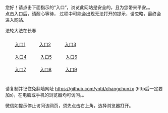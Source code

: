 您好！请点击下面指示的“入口”，浏览此网站是安全的，且为您带来平安。。 <br/>
点击入口后，请耐心等待， 过程中可能会出现无法打开的提示，请忽略，最终会进入网站. </br>

法轮大法在长春<br/>
<div style="padding:10px"><a style="margin:20px" target="_blank" href="https://d15w6dm5hfxdec.cloudfront.net/2Qpsp?udswoqx" id="ccLink1" rel="nofollow">入口1</a> <a target="_blank" style="margin:20px" href="https://d2hjgesq8jlze1.cloudfront.net/2Qpsp?gcmpjbn" id="ccLink2" rel="nofollow">入口2</a> <a style="margin:20px" target="_blank" href="https://d2g4kxmm8ib91t.cloudfront.net/2Qpsp?twilq" id="ccLink3" rel="nofollow">入口3</a></div>

<div style="padding:10px" ><a style="margin:20px" target="_blank" href="https://d15w6dm5hfxdec.cloudfront.net/2Qpsp?udswoqx" id="ccLink4" rel="nofollow">入口4</a> <a style="margin:20px" href="https://d2hjgesq8jlze1.cloudfront.net/2Qpsp?gcmpjbn" target="_blank" id="ccLink5" rel="nofollow">入口5</a> <a style="margin:20px" href="https://d2g4kxmm8ib91t.cloudfront.net/2Qpsp?twilq" target="_blank" id="ccLink6" rel="nofollow">入口6</a></div>

<div style="padding:10px"><a style="margin:20px" target="_blank" href="https://d15w6dm5hfxdec.cloudfront.net/2Qpsp?udswoqx" id="ccLink7" rel="nofollow">入口7</a> <a style="margin:20px" href="https://d2hjgesq8jlze1.cloudfront.net/2Qpsp?gcmpjbn" target="_blank" id="ccLink8" rel="nofollow">入口8</a> <a style="margin:20px" target="_blank" href="https://d2g4kxmm8ib91t.cloudfront.net/2Qpsp?twilq" id="ccLink9" rel="nofollow">入口9</a></div>

<br/>



请复制并记住免翻墙网址 https://github.com/yntd/changchunzx (http后一定要加s)，在电脑或手机的浏览器均可访问。。<br/>

微信如提示停止访问该网页，须先点击右上角，选择浏览器打开。
